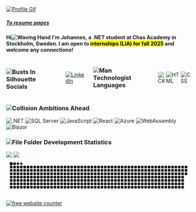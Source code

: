 <a href="https://jbrannelid.github.io/Portfolio/index.html" target="_blank" rel="noopener">
  <img src="https://github.com/JBrannelid/JBrannelid/blob/main/DarkProfile.gif?raw=true" alt="Profile Gif"/>
  <h5>To resume pages</h5>
</a>

<h4>
    Hi<img src="https://raw.githubusercontent.com/Tarikul-Islam-Anik/Telegram-Animated-Emojis/main/People/Waving%20Hand.webp" alt="Waving Hand" width="25" height="25" /> I'm Johannes, a .NET student at Chas Academy in Stockholm, Sweden. I am open to <mark>internships (LIA) for fall 2025</mark> and welcome any connections!
</h4>

<div style="display: flex; justify-content: space-between; align-items: center;">
    <h3 style="margin-right: 20px;">
        <img src="https://raw.githubusercontent.com/Tarikul-Islam-Anik/Telegram-Animated-Emojis/main/People/Busts%20In%20Silhouette.webp" alt="Busts In Silhouette" width="25" height="25" /> 
        Socials</h3>
    <a href="https://linkedin.com/in/Johannes-Brannelid">
        <img src="https://img.shields.io/badge/LinkedIn-%230077B5.svg?logo=linkedin&logoColor=white" alt="LinkedIn" />
    </a>
    <h3 style="margin: 0 20px;">
        <img src="https://raw.githubusercontent.com/Tarikul-Islam-Anik/Telegram-Animated-Emojis/main/People/Man%20Technologist.webp" alt="Man Technologist" width="25" height="25" /> 
        Languages</h3>
    <img src="https://img.shields.io/badge/c%23-%23239120.svg?style=flat&logo=csharp&logoColor=white" alt="C#" />
    <img src="https://img.shields.io/badge/HTML5-%23E34F26.svg?style=flat&logo=html5&logoColor=white" alt="HTML" />
    <img src="https://img.shields.io/badge/CSS3-%231572B6.svg?style=flat&logo=css3&logoColor=white" alt="CSS" />
</div>
<h3> 
    <img src="https://raw.githubusercontent.com/Tarikul-Islam-Anik/Telegram-Animated-Emojis/main/Symbols/Collision.webp" alt="Collision" width="25" height="25" />
    Ambitions Ahead</h3>
<div style="margin-top: 10px;">
    <img src="https://img.shields.io/badge/.NET-%23008C54.svg?style=flat&logo=.net&logoColor=white" alt=".NET" />
    <img src="https://img.shields.io/badge/SQL%20Server-%234479A1.svg?style=flat&logo=microsoft-sql-server&logoColor=white" alt="SQL Server" />
    <img src="https://img.shields.io/badge/JavaScript-%23323330.svg?style=flat&logo=javascript&logoColor=yellow" alt="JavaScript" />
    <img src="https://img.shields.io/badge/React-%2300D8FF.svg?style=flat&logo=react&logoColor=white" alt="React" />
    <img src="https://img.shields.io/badge/Azure-%230072C6.svg?style=flat&logo=azure&logoColor=white" alt="Azure" />
    <img src="https://img.shields.io/badge/WebAssembly-%23000000.svg?style=flat&logo=webassembly&logoColor=white" alt="WebAssembly" />
    <img src="https://img.shields.io/badge/Blazor-%2300BFFF.svg?style=flat&logo=blazor&logoColor=white" alt="Blazor" />
</div>
<h3> 
    <img src="https://raw.githubusercontent.com/Tarikul-Islam-Anik/Telegram-Animated-Emojis/main/Objects/File%20Folder.webp" alt="File Folder" width="25" height="25" />
    Development Statistics 
</h3>
<div>
    <img height="125px" src="https://github-readme-stats.vercel.app/api?username=jbrannelid&hide_title=true&hide_border=true&show_icons=true&include_all_commits=true&count_private=true&line_height=21&text_color=000&icon_color=000&bg_color=0,ea6161,ffc64d,fffc4d,52fa5a&theme=graywhite" />
    <img height="125px"src="https://github-readme-stats.vercel.app/api/wakatime?username=JBrannelid&hide=html&hide_title=false&hide_border=true&langs_count=6&text_color=000&icon_color=fff&bg_color=0,52fa5a,4dfcff,c64dff&theme=graywhite" />
</div>
    
<img src="https://github.com/JBrannelid/JBrannelid/blob/output/github-snake-dark.svg" alt="Snake Gif" />

<a href="https://www.freecounterstat.com" title="free website counter">
  <img src="https://counter6.optistats.ovh/private/freecounterstat.php?c=5ap72xc4xzc92kbplh487q716w3fx8xp" border="0" title="free website counter" alt="free website counter">
</a>


